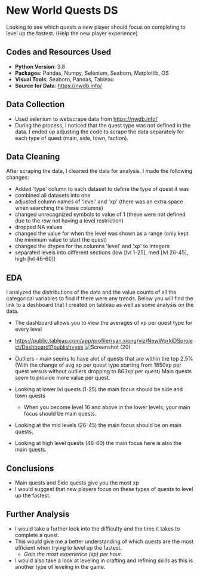 # New World Quests DS
Looking to see which quests a new player should focus on completing to level up the fastest. (Help the new player experience)

## Codes and Resources Used
* **Python Version**: 3.8
* **Packages**: Pandas, Numpy, Selenium, Seaborn, Matplotlib, OS
* **Visual Tools**: Seaborn, Pandas, Tableau
* **Source for Data**: https://nwdb.info/

## Data Collection
* Used selenium to webscrape data from https://nwdb.info/
* During the process, I noticed that the quest type was not defined in the data. I ended up adjusting the code to scrape the data separately for each type of quest (main, side, town, faction).

## Data Cleaning
After scraping the data, I cleaned the data for analysis. I made the following changes:

* Added 'type' column to each dataset to define the type of quest it was
* combined all datasets into one
* adjusted column names of 'level' and 'xp' (there was an extra space when searching the these columns)
* changed unrecognized symbols to value of 1 (these were not defined due to the row not having a level restriction)
* dropped NA values
* changed the value for when the level was shown as a range (only kept the minimum value to start the quest)
* changed the dtypes for the columns 'level' and 'xp' to integers
* separated levels into different sections (low [lvl 1-25], med [lvl 26-45], high [lvl 46-60])

## EDA
I analyzed the distributions of the data and the value counts of all the categorical variables to find if there were any trends. Below you will find the link to a dashboard that I created on tableau as well as some analysis on the data.

* The dashboard allows you to view the averages of xp per quest type for every level
* https://public.tableau.com/app/profile/ryan.xiong/viz/NewWorldDSproject/Dashboard1?publish=yes
![Screenshot (20)](https://user-images.githubusercontent.com/91089401/144116126-4bdde6cc-cb85-4a71-99df-d07a97267f84.png)


* Outliers - main seems to have alot of quests that are within the top 2.5% (With the change of avg xp per quest type starting from 1850xp per quest versus without outliers dropping to 863xp per quest) Main quests seem to provide more value per quest.
* Looking at lower lvl quests (1-25) the main focus should be side and town quests
  *  When you become level 16 and above in the lower levels, your main focus should be main quests.
* Looking at the mid levels (26-45) the main focus should be on main quests. 
* Looking at high level quests (46-60) the main focus here is also the main quests.

## Conclusions 
* Main quests and Side quests give you the most xp
* I would suggest that new players focus on these types of quests to level up the fastest. 

## Further Analysis
* I would take a further look into the difficulty and the time it takes to complete a quest.
* This would give me a better understanding of which quests are the most efficient when trying to level up the fastest. 
  * *Gain the most experience (xp) per hour*.
* I would also take a look at leveling in crafting and refining skills as this is another type of leveling in the game. 

